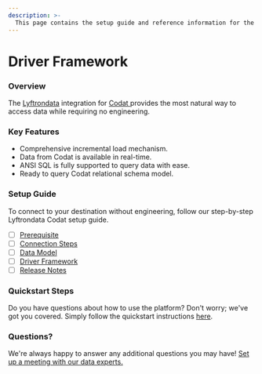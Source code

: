 ```yaml
---
description: >-
  This page contains the setup guide and reference information for the Codat source connector.
---
```


# Driver Framework

### Overview

The [Lyftrondata](https://www.lyftrondata.com/) integration for [Codat](https://www.lyftrondata.com/integration/codat/)[ ](https://www.lyftrondata.com/integration/codat/)provides the most natural way to access data while requiring no engineering.

### Key Features

* Comprehensive incremental load mechanism.
* Data from Codat is available in real-time.&#x20;
* ANSI SQL is fully supported to query data with ease.
* Ready to query Codat relational schema model.

### Setup Guide

To connect to your destination without engineering, follow our step-by-step Lyftrondata Codat setup guide.

* [ ] [Prerequisite](../../finance-analytics/codat/prerequisite.md)
* [ ] [Connection Steps](../../finance-analytics/codat/connection-steps.md)
* [ ] [Data Model](../../finance-analytics/codat/data-model/)
* [ ] [Driver Framework](../../finance-analytics/codat/driver-framework/)
* [ ] [Release Notes](../../finance-analytics/codat/release-notes.md)

### Quickstart Steps

Do you have questions about how to use the platform? Don't worry; we've got you covered. Simply follow the quickstart instructions [here](../../../quickstart-steps.md).

### Questions? <a href="#questions" id="questions"></a>

We're always happy to answer any additional questions you may have! [Set up a meeting with our data experts.](https://www.lyftrondata.com/book-a-meeting/)



